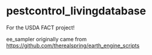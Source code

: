 # pestcontrol_livingdatabase
For the USDA FACT project!

ee_sampler originally came from https://github.com/therealspring/earth_engine_scripts
